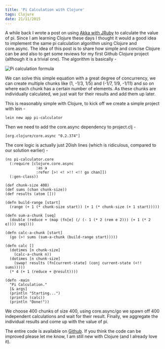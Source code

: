 ```yaml
---
title: 'Pi Calculation with Clojure'
tags: Clojure
date: 21/11/2015
---
```


A while back I wrote a post on using [Akka with JRuby](/2012/09/15/akka_with_jruby.html) to calculate the value of pi. Since I am learning Clojure these days I thought it would a good idea to implement the same pi calculation algorithm using Clojure and core.async. The idea of this post is to share how simple and concise Clojure can be and also to get some reviews for my first Github Clojure project (although it is a trivial one). The algorithm is basically -

![Pi calculation formula](/images/pi-formula.png)

We can solve this simple equation with a great degree of concurrency, we can create multiple chunks like (1, -1/3, 1/5) and (-1/7, 1/9, -1/11) and so on where each chunk has a certain number of elements. As these chunks are individually calculated, we just wait for their results and add them up later.

This is reasonably simple with Clojure, to kick off we create a simple project with lein -

    lein new app pi-calculator

Then we need to add the core.async dependency to project.clj -

    [org.clojure/core.async "0.2.374"]

The core logic is actually just 20ish lines (which is ridiculous, compared to our solution earlier) -

    (ns pi-calculator.core
      (:require [clojure.core.async
                  :as a
                  :refer [>! <! >!! <!! go chan]])
      (:gen-class))

    (def chunk-size 400)
    (def sums (chan chunk-size))
    (def results (atom []))

    (defn build-range [start]
      (range (+ 1 (* chunk-size start)) (+ 1 (* chunk-size (+ 1 start)))))

    (defn sum-a-chunk [seq]
      (double (reduce + (map (fn[e] (/ (- 1 (* 2 (rem e 2))) (+ 1 (* 2 e)))) seq))))

    (defn calc-a-chunk [start]
      (go (>! sums (sum-a-chunk (build-range start)))))

    (defn calc []
      (dotimes [n chunk-size]
        (calc-a-chunk n))
      (dotimes [n chunk-size]
        (swap! results (fn[current-state] (conj current-state (<!! sums)))))
      (* 4 (+ 1 (reduce + @result))))

    (defn -main
      "Pi Calculation."
      [& args]
      (println "Starting...")
      (println (calc))
      (println "Done!"))

We choose 400 chunks of size 400, using core.async/go we spawn off 400 independent calculations and wait for their result. Finally, we aggregate the individual results and come up with the value of pi.

The entire code is available on [Github](https://github.com/rocky-jaiswal/pi-calculator). If you think the code can be improved please let me know, I am still new with Clojure (and I already love it).
